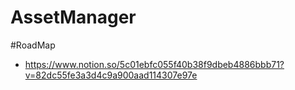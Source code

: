 # AssetManager
#RoadMap
- https://www.notion.so/5c01ebfc055f40b38f9dbeb4886bbb71?v=82dc55fe3a3d4c9a900aad114307e97e
